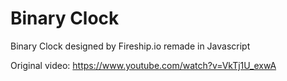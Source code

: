 # Binary Clock
Binary Clock designed by Fireship.io remade in Javascript

Original video: https://www.youtube.com/watch?v=VkTj1U_exwA
